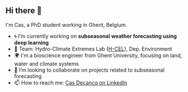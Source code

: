 ## Hi there 👋

I'm Cas, a PhD student working in Ghent, Belgium.

- :cyclone: I’m currently working on **subseasonal weather forecasting using deep learning**
- :muscle: Team: Hydro-Climate Extremes Lab ([H-CEL](https://www.ugent.be/bw/environment/en/research/h-cel)), Dep. Environment
- :earth_africa: I'm a bioscience engineer from Ghent University, focusing on land, water and climate systems
- 👯 I’m looking to collaborate on projects related to subseasonal forecasting
- 📫 How to reach me: [Cas Decancq on LinkedIn](https://www.linkedin.com/in/cas-decancq)
